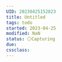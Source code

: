 ```yaml
---
UID: 20230425152823 
title: Untitled 
tags: todo 
started: 2023-04-25
modified: NaN
status: ⚪Capturing
due:
cssclass: 
---
```




